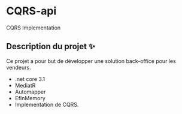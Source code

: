 # CQRS-api
CQRS Implementation

## Description du projet  ✨
Ce projet a pour but de développer une solution back-office pour les vendeurs.

- .net core 3.1 
- MediatR
- Automapper
- EfInMemory 
- Implementation de CQRS.

